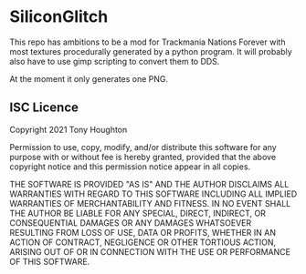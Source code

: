 SiliconGlitch
=============

This repo has ambitions to be a mod for Trackmania Nations Forever with most
textures procedurally generated by a python program. It will probably also
have to use gimp scripting to convert them to DDS.

At the moment it only generates one PNG.

ISC Licence
-----------
Copyright 2021 Tony Houghton

Permission to use, copy, modify, and/or distribute this software for any
purpose with or without fee is hereby granted, provided that the above
copyright notice and this permission notice appear in all copies.

THE SOFTWARE IS PROVIDED "AS IS" AND THE AUTHOR DISCLAIMS ALL WARRANTIES WITH
REGARD TO THIS SOFTWARE INCLUDING ALL IMPLIED WARRANTIES OF MERCHANTABILITY AND
FITNESS. IN NO EVENT SHALL THE AUTHOR BE LIABLE FOR ANY SPECIAL, DIRECT,
INDIRECT, OR CONSEQUENTIAL DAMAGES OR ANY DAMAGES WHATSOEVER RESULTING FROM
LOSS OF USE, DATA OR PROFITS, WHETHER IN AN ACTION OF CONTRACT, NEGLIGENCE OR
OTHER TORTIOUS ACTION, ARISING OUT OF OR IN CONNECTION WITH THE USE OR
PERFORMANCE OF THIS SOFTWARE.

